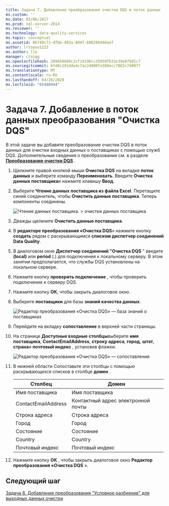 ```yaml
---
title: Задача 7. Добавление преобразования очистки DQS в поток данных | Документация Майкрософт
ms.custom: ''
ms.date: 03/06/2017
ms.prod: sql-server-2014
ms.reviewer: ''
ms.technology: data-quality-services
ms.topic: conceptual
ms.assetid: 0b749c71-dfb6-493a-804f-600290d46eef
author: lrtoyou1223
ms.author: lle
manager: craigg
ms.openlocfilehash: 209659609c2cf19196cc35050fb32e39e079d1c7
ms.sourcegitcommit: 6fd8c1914de4c7ac24900fe388ecc7883c740077
ms.translationtype: MT
ms.contentlocale: ru-RU
ms.lasthandoff: 04/26/2020
ms.locfileid: "65488944"
---
```

# <a name="task-7-adding-dqs-cleansing-transform-to-the-data-flow"></a>Задача 7. Добавление в поток данных преобразования "Очистка DQS"
  В этой задаче вы добавите преобразование очистки DQS в поток данных для очистки входных данных о поставщиках с помощью служб DQS. Дополнительные сведения о преобразовании см. в разделе **[Преобразование очистки DQS](https://msdn.microsoft.com/library/ee677619.aspx)** .  
  
1.  Щелкните правой кнопкой мыши **Очистка DQS** на вкладке **поток данных** и выберите команду **Переименовать**. Введите **Очистка данных поставщика**и нажмите клавишу **Ввод**.  
  
2.  Выберите **Чтение данных поставщика из файла Excel**. Перетащите синий соединитель, чтобы **Очистить данные поставщика**. Теперь компоненты соединены.  
  
     ![Чтение данных поставщика. > очистки данных поставщика](../../2014/tutorials/media/et-addingdqscleansingtransformtothedataflow-01.jpg "Чтение данных поставщика —> очистка данных поставщика")  
  
3.  Дважды щелкните **Очистить данные поставщика**.  
  
4.  В **редакторе преобразования «Очистка DQS**» нажмите кнопку **создать** рядом с раскрывающимся **списком диспетчер соединений Data Quality**.  
  
5.  В диалоговом окне **Диспетчер соединений "Очистка DQS** " введите **(local)** или **period** (.) для подключения к локальному серверу. В этом занятии предполагается, что службы DQS установлены на локальном сервере.  
  
6.  Нажмите кнопку **проверить подключение** , чтобы проверить подключение к серверу DQS.  
  
7.  Нажмите кнопку **ОК**, чтобы закрыть диалоговое окно.  
  
8.  Выберите **поставщики** для базы **знаний качества данных**.  
  
     ![Редактор преобразования «Очистка DQS» — база знаний о поставщиках](../../2014/tutorials/media/et-addingdqscleansingtransformtothedataflow-02.jpg "Редактор преобразования «Очистка DQS» — база знаний о поставщиках")  
  
9. Перейдите на вкладку **сопоставление** в верхней части страницы.  
  
10. На странице **Доступные входные столбцы**выберите **имя поставщика**, **ContactEmailAddress**, **строку адреса**, **город**, **штат**, **страна**и **почтовый индекс** , установив флажки.  
  
     ![Редактор преобразования «Очистка DQS» — сопоставления](../../2014/tutorials/media/et-addingdqscleansingtransformtothedataflow-03.jpg "Редактор преобразования «Очистка DQS» — сопоставления")  
  
11. В нижней области Сопоставьте эти столбцы с помощью раскрывающихся списков в столбце **домен** .  
  
    |Столбец|Домен|  
    |------------|------------|  
    |Имя поставщика|Имя поставщика|  
    |ContactEmailAddress|Контактный адрес электронной почты|  
    |Строка адреса|Строка адреса|  
    |Город|Город|  
    |Состояние|Состояние|  
    |Country|Country|  
    |Почтовый индекс|Почтовый индекс|  
  
12. Нажмите кнопку **ОК** , чтобы закрыть диалоговое окно **Редактор преобразования «Очистка DQS** ».  
  
## <a name="next-step"></a>Следующий шаг  
 [Задача 8. Добавление преобразования "Условное разбиение" для выходных данных очистки](../../2014/tutorials/task-8-adding-conditional-split-transform-to-split-cleansing-output.md)  
  
  
